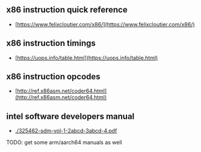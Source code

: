 ## x86 instruction quick reference
- [https://www.felixcloutier.com/x86/](https://www.felixcloutier.com/x86/)

## x86 instruction timings
- [https://uops.info/table.html](https://uops.info/table.html)

## x86 instruction opcodes
- [http://ref.x86asm.net/coder64.html](http://ref.x86asm.net/coder64.html)

## intel software developers manual
- [./325462-sdm-vol-1-2abcd-3abcd-4.pdf](325462-sdm-vol-1-2abcd-3abcd-4.pdf)

TODO: get some arm/aarch64 manuals as well
